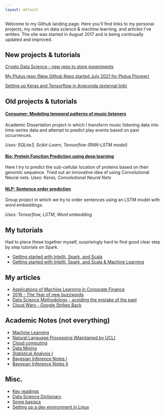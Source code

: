 ```yaml
---
layout: default
---
```


Welcome to my Github landing page. Here you'll find links to my personal projects, my notes on data science & machine learning, and articles I've written. The site was started in August 2017 and is being continually updated and improved. 

## New projects & tutorials

[Crypto Data Science - new repo to store experiments](https://github.com/ReddSpark1/cryptods)

[My Plutus repo (New Github Repo started July 2021 for Plutus Pioneer)](https://github.com/ReddSpark1/myplutus)

[Setting up Keras and Tensorflow in Anaconda (external link)](https://oindrilasen.com/2021/02/how-to-install-and-import-keras-in-anaconda-jupyter-notebooks)

## Old projects & tutorials

#### [Consumer: Modeling temporal patterns of music listeners](https://github.com/Reddspark1/EventPrediction)

Academic Dissertation project in which I transform music listening data into time-series data and attempt to predict play events based on past occurrences.

*Uses: SQLite3, Scikit-Learn, Tensorflow (RNN-LSTM model)*


#### [Bio: Protein Function Prediction using deep learning](https://github.com/ReddSpark1/Protein-Function-CNN-Model)
Here I try to predict the sub-cellular location of proteins based on their genomic sequence. Tried out an innovative idea of using Convolutional Neural nets. 
*Uses: Keras, Convolutional Neural Nets*

#### [NLP: Sentence order prediction](https://github.com/ReddSpark1/Sentence-Order-Prediction)
Group project in which we try to order sentences using an LSTM model with word embeddings.

*Uses: Tensorflow, LSTM, Word embedding*

## My tutorials
Had to piece these together myself, surprisingly hard to find good clear step by step tutorials on Spark.
- [Getting started with Intellij, Spark, and Scala](comp/spark/getting_started)
- [Getting started with Intellij, Spark, and Scala & Machine Learning](comp/spark/getting_started_ml)

## My articles
- [Applications of Machine Learning in Corporate Finance](ads/corpfin)
- [2016 - The Year of new buzzwords](https://www.linkedin.com/pulse/year-new-buzzwords-badrul-alom?trk=pulse_spock-articles)
- [Data Science Methodology - avoiding the mistake of the past](https://www.linkedin.com/pulse/data-science-methodology-badrul-alom?trk=pulse_spock-articles)
- [Cloud Wars - Google Strikes Back](https://www.linkedin.com/pulse/google-strikes-warning-shot-badrul-alom)

## Academic Notes (not everything)
- [Machine Learning](https://github.com/ReddSpark1/Data-Science-Notes/blob/master/Machine%20Learning/AML%20Study%20Notes.ipynb)
- [Natural Language Processing (Maintained by UCL)](https://github.com/uclmr/stat-nlp-book/blob/python/overview.ipynb)
- [Cloud computing](https://github.com/ReddSpark1/Data-Science-Notes/blob/master/Computing/CloudComputing.ipynb)
- [Data Mining](https://github.com/ReddSpark1/Data-Science-Notes/blob/master/Information%20Retrieval/IRDM.ipynb)
- [Statistical Analysis I](https://github.com/ReddSpark1/Data-Science-Notes/blob/master/Statistics/Introduction%20to%20Statistical%20Analysis.ipynb)
- [Bayesian Inference Notes I](https://github.com/ReddSpark1/Data-Science-Notes/blob/master/Bayesian%20Inference/BayesianInference_StudyNotesI.ipynb)
- [Bayesian Inference Notes II](https://github.com/ReddSpark1/Data-Science-Notes/blob/master/Bayesian%20Inference/BayesianInference_StudyNotesII.ipynb)


## Misc.
- [Key readings](dsf/keyreadings)
- [Data Science Dictionary](dsf/dictionary)
- [Some basiscs](comp/)
- [Setting up a dev environment in Linux](https://github.com/ReddSpark1/Data-Science-Notes/blob/master/Computing/Setting%20up%20a%20Dev%20environment.ipynb)
